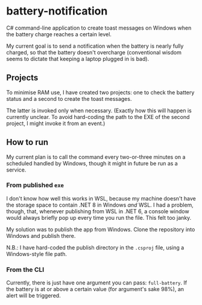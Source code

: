 # battery-notification

C# command-line application to create toast messages on Windows when the battery charge reaches a certain level.

My current goal is to send a notification when the battery is nearly fully charged, so that the battery doesn't overcharge (conventional wisdom seems to dictate that keeping a laptop plugged in is bad).

## Projects

To minimise RAM use, I have created two projects: one to check the battery status and a second to create the toast messages.

The latter is invoked only when necessary. (Exactly how this will happen is currently unclear. To avoid hard-coding the path to the EXE of the second project, I might invoke it from an event.)

## How to run

My current plan is to call the command every two-or-three minutes on a scheduled handled by Windows, though it might in future be run as a service.

### From published `exe`

I don't know how well this works in WSL, because my machine doesn't have the storage space to contain .NET 8 in Windows _and_ WSL. I had a problem, though, that, whenever publishing from WSL in .NET 6, a console window would always briefly pop up every time you run the file. This felt too janky.

My solution was to publish the app from Windows. Clone the repository into Windows and publish there.

N.B.: I have hard-coded the publish directory in the `.csproj` file, using a Windows-style file path.

### From the CLI

Currently, there is just have one argument you can pass: `full-battery`. If the battery is at or above a certain value (for argument's sake 98%), an alert will be triggered.
